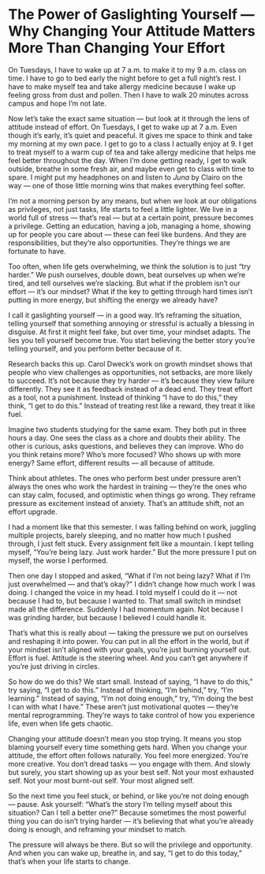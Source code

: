 # The Power of Gaslighting Yourself — Why Changing Your Attitude Matters More Than Changing Your Effort

On Tuesdays, I have to wake up at 7 a.m. to make it to my 9 a.m. class on time. I have to go to bed early the night before to get a full night’s rest. I have to make myself tea and take allergy medicine because I wake up feeling gross from dust and pollen. Then I have to walk 20 minutes across campus and hope I’m not late.

Now let’s take the exact same situation — but look at it through the lens of attitude instead of effort. On Tuesdays, I get to wake up at 7 a.m. Even though it’s early, it’s quiet and peaceful. It gives me space to think and take my morning at my own pace. I get to go to a class I actually enjoy at 9. I get to treat myself to a warm cup of tea and take allergy medicine that helps me feel better throughout the day. When I’m done getting ready, I get to walk outside, breathe in some fresh air, and maybe even get to class with time to spare. I might put my headphones on and listen to *Juna* by Clairo on the way — one of those little morning wins that makes everything feel softer.

I’m not a morning person by any means, but when we look at our obligations as privileges, not just tasks, life starts to feel a little lighter. We live in a world full of stress — that’s real — but at a certain point, pressure becomes a privilege. Getting an education, having a job, managing a home, showing up for people you care about — these can feel like burdens. And they are responsibilities, but they’re also opportunities. They’re things we are fortunate to have.

Too often, when life gets overwhelming, we think the solution is to just “try harder.” We push ourselves, double down, beat ourselves up when we’re tired, and tell ourselves we’re slacking. But what if the problem isn’t our effort — it’s our mindset? What if the key to getting through hard times isn’t putting in more energy, but shifting the energy we already have?

I call it gaslighting yourself — in a good way. It’s reframing the situation, telling yourself that something annoying or stressful is actually a blessing in disguise. At first it might feel fake, but over time, your mindset adapts. The lies you tell yourself become true. You start believing the better story you’re telling yourself, and you perform better because of it.

Research backs this up. Carol Dweck’s work on growth mindset shows that people who view challenges as opportunities, not setbacks, are more likely to succeed. It’s not because they try harder — it’s because they view failure differently. They see it as feedback instead of a dead end. They treat effort as a tool, not a punishment. Instead of thinking “I have to do this,” they think, “I get to do this.” Instead of treating rest like a reward, they treat it like fuel.

Imagine two students studying for the same exam. They both put in three hours a day. One sees the class as a chore and doubts their ability. The other is curious, asks questions, and believes they can improve. Who do you think retains more? Who’s more focused? Who shows up with more energy? Same effort, different results — all because of attitude.

Think about athletes. The ones who perform best under pressure aren’t always the ones who work the hardest in training — they’re the ones who can stay calm, focused, and optimistic when things go wrong. They reframe pressure as excitement instead of anxiety. That’s an attitude shift, not an effort upgrade.

I had a moment like that this semester. I was falling behind on work, juggling multiple projects, barely sleeping, and no matter how much I pushed through, I just felt stuck. Every assignment felt like a mountain. I kept telling myself, “You’re being lazy. Just work harder.” But the more pressure I put on myself, the worse I performed.

Then one day I stopped and asked, “What if I’m not being lazy? What if I’m just overwhelmed — and that’s okay?” I didn’t change how much work I was doing. I changed the voice in my head. I told myself I could do it — not because I had to, but because I wanted to. That small switch in mindset made all the difference. Suddenly I had momentum again. Not because I was grinding harder, but because I believed I could handle it.

That’s what this is really about — taking the pressure we put on ourselves and reshaping it into power. You can put in all the effort in the world, but if your mindset isn’t aligned with your goals, you’re just burning yourself out. Effort is fuel. Attitude is the steering wheel. And you can’t get anywhere if you’re just driving in circles.

So how do we do this? We start small. Instead of saying, “I have to do this,” try saying, “I get to do this.” Instead of thinking, “I’m behind,” try, “I’m learning.” Instead of saying, “I’m not doing enough,” try, “I’m doing the best I can with what I have.” These aren’t just motivational quotes — they’re mental reprogramming. They’re ways to take control of how you experience life, even when life gets chaotic.

Changing your attitude doesn’t mean you stop trying. It means you stop blaming yourself every time something gets hard. When you change your attitude, the effort often follows naturally. You feel more energized. You’re more creative. You don’t dread tasks — you engage with them. And slowly but surely, you start showing up as your best self. Not your most exhausted self. Not your most burnt-out self. Your most aligned self.

So the next time you feel stuck, or behind, or like you’re not doing enough — pause. Ask yourself: “What’s the story I’m telling myself about this situation? Can I tell a better one?” Because sometimes the most powerful thing you can do isn’t trying harder — it’s believing that what you’re already doing is enough, and reframing your mindset to match.

The pressure will always be there. But so will the privilege and opportunity. And when you can wake up, breathe in, and say, “I get to do this today,” that’s when your life starts to change.
